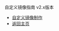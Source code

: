 <div class="sidebar_title icon-product__ucloudstack">自定义镜像指南 v2.x版本</div>

* [自定义镜像制作](UCloudStack_v2.x/customimage/README.md)
* [返回主页](UCloudStack_v2.x/README.md)

